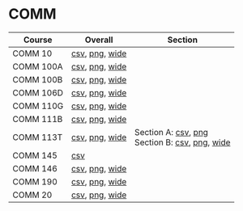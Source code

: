 # COMM

| Course | Overall | Section |
| ------ | ------- | ------- |
| COMM 10 | [csv](https://github.com/UCSD-Historical-Enrollment-Data/2025Summer2/blob/main/overall/COMM%2010.csv), [png](https://raw.githubusercontent.com/UCSD-Historical-Enrollment-Data/2025Summer2/main/plot_overall/COMM%2010.png), [wide](https://raw.githubusercontent.com/UCSD-Historical-Enrollment-Data/2025Summer2/main/plot_overall_wide/COMM%2010.png) |  |
| COMM 100A | [csv](https://github.com/UCSD-Historical-Enrollment-Data/2025Summer2/blob/main/overall/COMM%20100A.csv), [png](https://raw.githubusercontent.com/UCSD-Historical-Enrollment-Data/2025Summer2/main/plot_overall/COMM%20100A.png), [wide](https://raw.githubusercontent.com/UCSD-Historical-Enrollment-Data/2025Summer2/main/plot_overall_wide/COMM%20100A.png) |  |
| COMM 100B | [csv](https://github.com/UCSD-Historical-Enrollment-Data/2025Summer2/blob/main/overall/COMM%20100B.csv), [png](https://raw.githubusercontent.com/UCSD-Historical-Enrollment-Data/2025Summer2/main/plot_overall/COMM%20100B.png), [wide](https://raw.githubusercontent.com/UCSD-Historical-Enrollment-Data/2025Summer2/main/plot_overall_wide/COMM%20100B.png) |  |
| COMM 106D | [csv](https://github.com/UCSD-Historical-Enrollment-Data/2025Summer2/blob/main/overall/COMM%20106D.csv), [png](https://raw.githubusercontent.com/UCSD-Historical-Enrollment-Data/2025Summer2/main/plot_overall/COMM%20106D.png), [wide](https://raw.githubusercontent.com/UCSD-Historical-Enrollment-Data/2025Summer2/main/plot_overall_wide/COMM%20106D.png) |  |
| COMM 110G | [csv](https://github.com/UCSD-Historical-Enrollment-Data/2025Summer2/blob/main/overall/COMM%20110G.csv), [png](https://raw.githubusercontent.com/UCSD-Historical-Enrollment-Data/2025Summer2/main/plot_overall/COMM%20110G.png), [wide](https://raw.githubusercontent.com/UCSD-Historical-Enrollment-Data/2025Summer2/main/plot_overall_wide/COMM%20110G.png) |  |
| COMM 111B | [csv](https://github.com/UCSD-Historical-Enrollment-Data/2025Summer2/blob/main/overall/COMM%20111B.csv), [png](https://raw.githubusercontent.com/UCSD-Historical-Enrollment-Data/2025Summer2/main/plot_overall/COMM%20111B.png), [wide](https://raw.githubusercontent.com/UCSD-Historical-Enrollment-Data/2025Summer2/main/plot_overall_wide/COMM%20111B.png) |  |
| COMM 113T | [csv](https://github.com/UCSD-Historical-Enrollment-Data/2025Summer2/blob/main/overall/COMM%20113T.csv), [png](https://raw.githubusercontent.com/UCSD-Historical-Enrollment-Data/2025Summer2/main/plot_overall/COMM%20113T.png), [wide](https://raw.githubusercontent.com/UCSD-Historical-Enrollment-Data/2025Summer2/main/plot_overall_wide/COMM%20113T.png) | Section A: [csv](https://github.com/UCSD-Historical-Enrollment-Data/2025Summer2/blob/main/section/COMM%20113T_A.csv), [png](https://raw.githubusercontent.com/UCSD-Historical-Enrollment-Data/2025Summer2/main/plot_section/COMM%20113T_A.png)<br>Section B: [csv](https://github.com/UCSD-Historical-Enrollment-Data/2025Summer2/blob/main/section/COMM%20113T_B.csv), [png](https://raw.githubusercontent.com/UCSD-Historical-Enrollment-Data/2025Summer2/main/plot_section/COMM%20113T_B.png), [wide](https://raw.githubusercontent.com/UCSD-Historical-Enrollment-Data/2025Summer2/main/plot_section_wide/COMM%20113T_B.png) |
| COMM 145 | [csv](https://github.com/UCSD-Historical-Enrollment-Data/2025Summer2/blob/main/overall/COMM%20145.csv) |  |
| COMM 146 | [csv](https://github.com/UCSD-Historical-Enrollment-Data/2025Summer2/blob/main/overall/COMM%20146.csv), [png](https://raw.githubusercontent.com/UCSD-Historical-Enrollment-Data/2025Summer2/main/plot_overall/COMM%20146.png), [wide](https://raw.githubusercontent.com/UCSD-Historical-Enrollment-Data/2025Summer2/main/plot_overall_wide/COMM%20146.png) |  |
| COMM 190 | [csv](https://github.com/UCSD-Historical-Enrollment-Data/2025Summer2/blob/main/overall/COMM%20190.csv), [png](https://raw.githubusercontent.com/UCSD-Historical-Enrollment-Data/2025Summer2/main/plot_overall/COMM%20190.png), [wide](https://raw.githubusercontent.com/UCSD-Historical-Enrollment-Data/2025Summer2/main/plot_overall_wide/COMM%20190.png) |  |
| COMM 20 | [csv](https://github.com/UCSD-Historical-Enrollment-Data/2025Summer2/blob/main/overall/COMM%2020.csv), [png](https://raw.githubusercontent.com/UCSD-Historical-Enrollment-Data/2025Summer2/main/plot_overall/COMM%2020.png), [wide](https://raw.githubusercontent.com/UCSD-Historical-Enrollment-Data/2025Summer2/main/plot_overall_wide/COMM%2020.png) |  |
